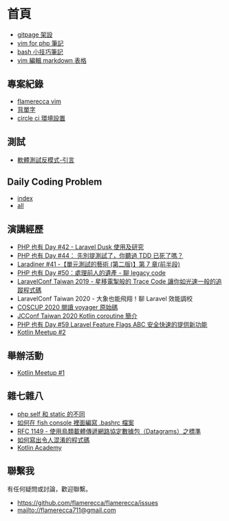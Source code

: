 # 首頁

* [gitpage 架設](gitpage-howto.md)
* [vim for php 筆記](php-vim.md)
* [bash 小技巧筆記](bash-tips.md)
* [vim 編輯 markdown 表格](vim-table.md)

## 專案紀錄
* [flamerecca vim](flamerecca-vim.md)
* [背單字](beiDanTz.md)
* [circle ci 環境設置](circleci.md)

## 測試
* [軟體測試反模式-引言](anti-pattern/intro.md)

## Daily Coding Problem
* [index](daily-coding-problem/index.md)
* [all](daily-coding-problem/all.md)

## 演講經歷
* [PHP 也有 Day #42 - Laravel Dusk 使用及研究](https://community.laravel-dojo.com/phptheday/2019-01-15)
* [PHP 也有 Day #44： 先別提測試了，你聽過 TDD 已死了嗎？](https://community.laravel-dojo.com/phptheday/2019-04-16)
* [Laradiner #41 -【單元測試的藝術 (第二版)】第 7 章(前半段)](https://community.laravel-dojo.com/laradiner/2019-10-22)
* [PHP 也有 Day #50：處理前人的遺產 - 聊 legacy code](https://community.laravel-dojo.com/phptheday/2019-11-26)
* [LaravelConf Taiwan 2019 - 星移電掣般的 Trace Code 讓你如光速一般的追蹤程式碼
](https://www.youtube.com/watch?v=nvAlBpbFNNs&ab_channel=LaravelConfTaiwan)
* LaravelConf Taiwan 2020 - 大象也能飛翔！聊 Laravel 效能調校
* [COSCUP 2020 閱讀 voyager 原始碼](https://www.youtube.com/watch?v=5GmoWRwvokY&vl=en&ab_channel=COSCUP%E9%96%8B%E6%BA%90%E4%BA%BA%E5%B9%B4%E6%9C%83)
* [JCConf Taiwan 2020 Kotlin coroutine 簡介](https://jcconf.tw/2020/)
* [PHP 也有 Day #59 Laravel Feature Flags ABC 安全快速的提供新功能](https://events.laravel-dojo.com/events/13-php-%E4%B9%9F%E6%9C%89-day-59)
* [Kotlin Meetup #2](https://www.facebook.com/events/793159571303586/)

## 舉辦活動
* [Kotlin Meetup #1](https://www.facebook.com/kotlintwn/posts/4502327673127347/)

## 雜七雜八
* [php self 和 static 的不同](php-static.md)
* [如何在 fish console 裡面編寫 .bashrc 檔案](fishshell-bashrc.md)
* [RFC 1149 - 使用鳥類載體傳遞網路協定數據包（Datagrams）之標準](RFC-1149.md)
* [如何寫出令人混淆的程式碼](unmaintainable-code.md)
* [Kotlin Academy](http://kotlin.academy/)

## 聯繫我

有任何疑問或討論，歡迎聯繫。

* <https://github.com/flamerecca/flamerecca/issues>
* <mailto://flamerecca711@gmail.com>
